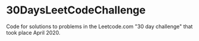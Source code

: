 # 30DaysLeetCodeChallenge

Code for solutions to problems in the Leetcode.com "30 day challenge" that took place April 2020. 